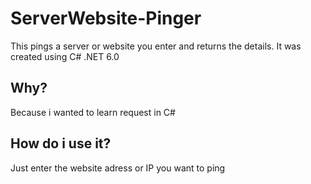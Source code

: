 # ServerWebsite-Pinger
This pings a server or website you enter and returns the details. It was created using C# .NET 6.0

## Why?
Because i wanted to learn request in C# 

## How do i use it?
Just enter the website adress or IP you want to ping
